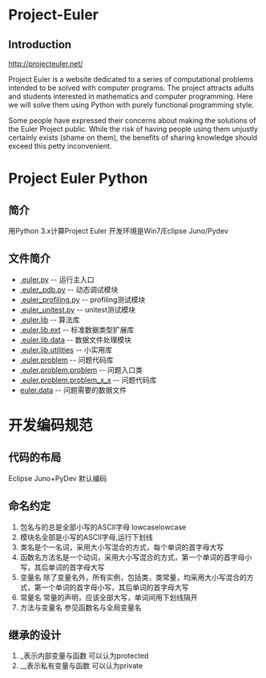 Project-Euler
=============

 Introduction
-------------
http://projecteuler.net/

Project Euler is a website dedicated to a series of computational problems intended to be solved with computer programs. The project attracts adults and students interested in mathematics and computer programming. Here we will solve them using Python with purely functional programming style. 

Some people have expressed their concerns about making the solutions of the Euler Project public. While the risk of having people using them unjustly certainly exists (shame on them), the benefits of sharing knowledge should exceed this petty inconvenient.

Project Euler Python
=======================

简介
---------
用Python 3.x计算Project Euler 开发环境是Win7/Eclipse Juno/Pydev


文件简介
------------
* [.euler.py](https://github.com/ifooth/ProjectEuler-Python/blob/master/src/_euler.py) -- 运行主入口
* [.euler_pdb.py](https://github.com/ifooth/ProjectEuler-Python/blob/master/src/_euler.py) -- 动态调试模块
* [.euler_profiling.py](https://github.com/ifooth/ProjectEuler-Python/blob/master/src/_euler.py) -- profiling测试模块
* [.euler_unitest.py](https://github.com/ifooth/ProjectEuler-Python/blob/master/src/_euler.py) -- unitest测试模块
* [.euler.lib](https://github.com/ifooth/ProjectEuler-Python/blob/master/src/_euler.py) -- 算法库
* [.euler.lib.ext](https://github.com/ifooth/ProjectEuler-Python/blob/master/src/_euler.py) -- 标准数据类型扩展库
* [.euler.lib.data](https://github.com/ifooth/ProjectEuler-Python/blob/master/src/_euler.py) -- 数据文件处理模块
* [.euler.lib.utilities](https://github.com/ifooth/ProjectEuler-Python/blob/master/src/_euler.py) -- 小实用库
* [.euler.problem](https://github.com/ifooth/ProjectEuler-Python/blob/master/src/_euler.py) -- 问题代码库
* [.euler.problem.problem](https://github.com/ifooth/ProjectEuler-Python/blob/master/src/_euler.py) -- 问题入口类
* [.euler.problem.problem_x_x](https://github.com/ifooth/ProjectEuler-Python/blob/master/src/_euler.py) -- 问题代码库
* [euler.data](https://github.com/ifooth/ProjectEuler-Python/blob/master/src/_euler.py) -- 问题需要的数据文件


开发编码规范
==========

代码的布局
-------------
Eclipse Juno+PyDev 默认编码

命名约定
----------

1. 包名与的总是全部小写的ASCII字母 lowcaselowcase
2. 模块名全部是小写的ASCII字母,运行下划线
3. 类名是个一名词，采用大小写混合的方式，每个单词的首字母大写
4. 函数名方法名是一个动词，采用大小写混合的方式，第一个单词的首字母小写，其后单词的首字母大写
5. 变量名 除了变量名外，所有实例，包括类，类常量，均采用大小写混合的方式，第一个单词的首字母小写，其后单词的首字母大写
6. 常量名 常量的声明，应该全部大写，单词间用下划线隔开
9. 方法与变量名 参见函数名与全局变量名

继承的设计
----------
1. _表示内部变量与函数 可以认为protected
2. __表示私有变量与函数 可以认为private
